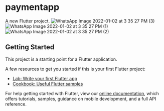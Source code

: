 # paymentapp

A new Flutter project.
![WhatsApp Image 2022-01-02 at 3 35 27 PM (3)](https://user-images.githubusercontent.com/61879431/147878516-7c39d9d3-268b-49a1-a24a-273ac77396aa.jpeg)
![WhatsApp Image 2022-01-02 at 3 35 27 PM (1)](https://user-images.githubusercontent.com/61879431/147878513-3c0cf7ee-dcae-4eae-bf24-99a277d4a9c4.jpeg)
![WhatsApp Image 2022-01-02 at 3 35 27 PM (2)](https://user-images.githubusercontent.com/61879431/147878514-c2b5c73f-cfaa-4a78-827f-d95d3bc3b0d5.jpeg)


## Getting Started

This project is a starting point for a Flutter application.

A few resources to get you started if this is your first Flutter project:

- [Lab: Write your first Flutter app](https://flutter.dev/docs/get-started/codelab)
- [Cookbook: Useful Flutter samples](https://flutter.dev/docs/cookbook)

For help getting started with Flutter, view our
[online documentation](https://flutter.dev/docs), which offers tutorials,
samples, guidance on mobile development, and a full API reference.

